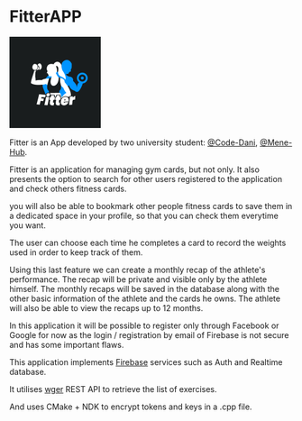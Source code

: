 # FitterAPP

![Untitled](https://github.com/Mene-hub/fitter/blob/main/app/src/main/res/mipmap-hdpi/ic_fitter_logo_foreground.png)

Fitter is an App developed by two university student: [@Code-Dani](https://github.com/Code-Dani), [@Mene-Hub](https://github.com/Mene-hub).

Fitter is an application for managing gym cards, but not only. It also presents the option to search for other users registered to the application and check others fitness cards.

you will also be able to bookmark other people fitness cards to save them in a dedicated space in your profile, so that you can check them everytime you want.

The user can choose each time he completes a card to record the weights used in order to keep track of them.

Using this last feature we can create a monthly recap of the athlete's performance. The recap will be private and visible only by the athlete himself. The monthly recaps will be saved in the database along with the other basic information of the athlete and the cards he owns. The athlete will also be able to view the recaps up to 12 months.

In this application it will be possible to register only through Facebook or Google for now as the login / registration by email of Firebase is not secure and has some important flaws.

This application implements [Firebase](https://firebase.google.com/) services such as Auth and Realtime database.

It utilises [wger](https://github.com/wger-project/wger) REST API to retrieve the list of exercises.

And uses CMake + NDK to encrypt tokens and keys in a .cpp file.


